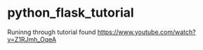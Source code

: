 # python_flask_tutorial
 Runinng through tutorial found https://www.youtube.com/watch?v=Z1RJmh_OqeA
